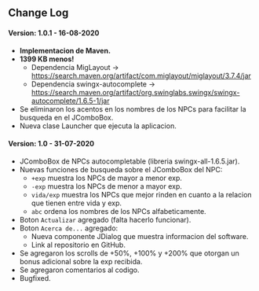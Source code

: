 ## Change Log

#### Version: 1.0.1 - 16-08-2020

- **Implementacion de Maven.**
- **1399 KB menos!**
  - Dependencia MigLayout -> https://search.maven.org/artifact/com.miglayout/miglayout/3.7.4/jar
  - Dependencia swingx-autocomplete -> https://search.maven.org/artifact/org.swinglabs.swingx/swingx-autocomplete/1.6.5-1/jar
- Se eliminaron los acentos en los nombres de los NPCs para facilitar la busqueda en el JComboBox.
- Nueva clase Launcher que ejecuta la aplicacion.
  
#### Version: 1.0 - 31-07-2020 

- JComboBox de NPCs autocompletable (libreria swingx-all-1.6.5.jar).
- Nuevas funciones de busqueda sobre el JComboBox del NPC:
  - `+exp` muestra los NPCs de mayor a menor exp.
  - `-exp` muestra los NPCs de menor a mayor exp.
  - `vida/exp` muestra los NPCs que mejor rinden en cuanto a la relacion que tienen entre vida y exp.
  - `abc` ordena los nombres de los NPCs alfabeticamente.
- Boton `Actualizar` agregado (falta hacerlo funcionar).
- Boton `Acerca de...` agregado:
  - Nueva componente JDialog que muestra informacion del software.
  - Link al repositorio en GitHub.
- Se agregaron los scrolls de +50%, +100% y +200% que otorgan un bonus adicional sobre la exp recibida.
- Se agregaron comentarios al codigo.
- Bugfixed.
